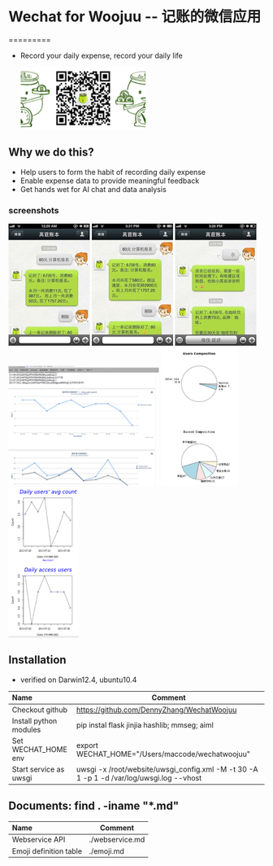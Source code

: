 # Wechat for Woojuu -- 记账的微信应用
=========
- Record your daily expense, record your daily life

  ![](misc/qrcode-banner.png)

## Why we do this?
- Help users to form the habit of recording daily expense
- Enable expense data to provide meaningful feedback
- Get hands wet for AI chat and data analysis

### screenshots
  ![](misc/comparision.jpg)  ![](misc/prediction.jpg) ![](misc/voiceinput.jpg)
  ![](misc/highchart.png)  ![](misc/R2.png)  ![](misc/R1.png)

## Installation

- verified on Darwin12.4, ubuntu10.4

| Name                                   | Comment                                                    |
|:----------------------------------------|------------------------------------------------------------|
| Checkout github                        | https://github.com/DennyZhang/WechatWoojuu                     |
| Install python modules                 | pip instal flask jinjia hashlib; mmseg; aiml                           |
| Set WECHAT_HOME env                    | export WECHAT_HOME="/Users/maccode/wechatwoojuu" |
| Start service as uwsgi                 | uwsgi -x /root/website/uwsgi_config.xml -M -t 30 -A 1 -p 1 -d /var/log/uwsgi.log --vhost |

## Documents: find . -iname "*.md"
| Name                                   | Comment                    |
|:----------------------------------------|---------------------------|
| Webservice API                         |      ./webservice.md       |  
| Emoji definition table                 |      ./emoji.md            |
